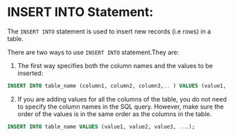 # INSERT INTO Statement:

The `INSERT INTO` statement is used to insert new records (i.e rows) in a table.

There are two ways to use `INSERT INTO` statement.They are:

1. The first way specifies both the column names and the values to be inserted:

```sql
INSERT INTO table_name (column1, column2, column3,.. ) VALUES (value1, value2, value3, ...);
```

2. If you are adding values for all the columns of the table, you do not need to specify the column names in the SQL query. However, make sure the order of the values is in the same order as the columns in the table.

```sql
INSERT INTO table_name VALUES (value1, value2, value3, ...);
```

